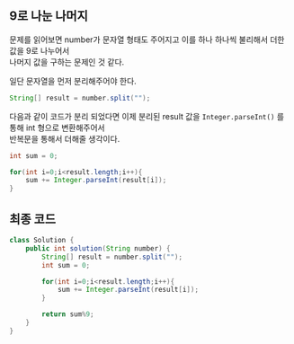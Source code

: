 ## 9로 나눈 나머지

문제를 읽어보면 number가 문자열 형태도 주어지고 이를 하나 하나씩 불리해서 더한 값을 9로 나누어서  
나머지 값을 구하는 문제인 것 같다.

일단 문자열을 먼저 분리해주어야 한다.
```java
String[] result = number.split("");
```

다음과 같이 코드가 분리 되었다면 이제 분리된 result 값을 `Integer.parseInt()` 를 통해 int 형으로 변환해주어서  
반복문을 통해서 더해줄 생각이다.

```java
int sum = 0;

for(int i=0;i<result.length;i++){
    sum += Integer.parseInt(result[i]);
}
```

## 최종 코드
```java
class Solution {
    public int solution(String number) {
        String[] result = number.split("");
        int sum = 0;

        for(int i=0;i<result.length;i++){
            sum += Integer.parseInt(result[i]);
        }

        return sum%9;
    }
}
```